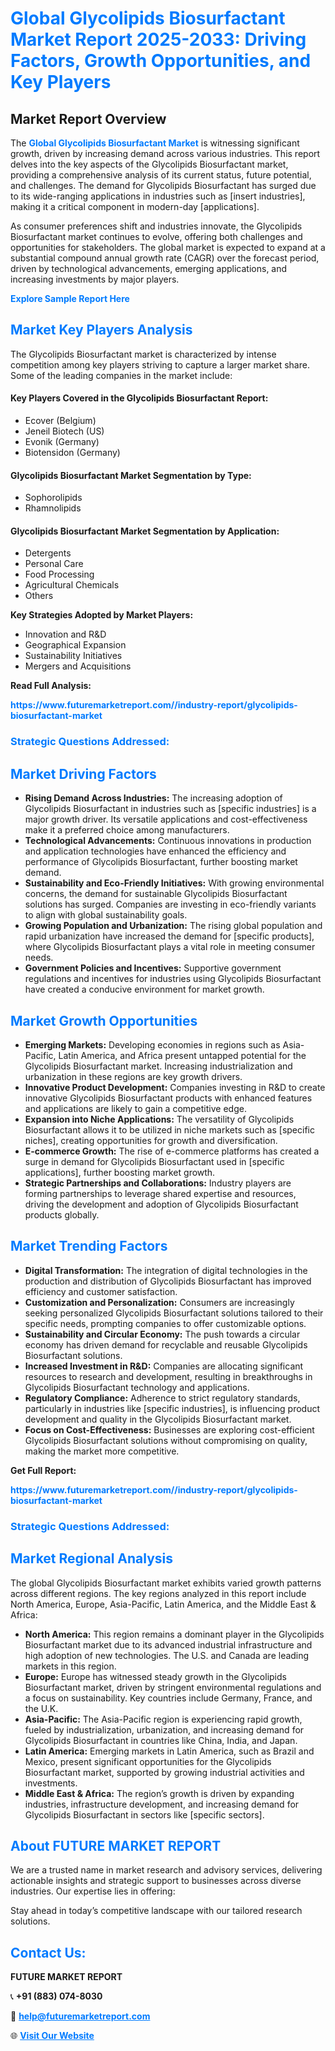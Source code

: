 <h1 style="color: #007BFF;">Global Glycolipids Biosurfactant Market Report 2025-2033: Driving Factors, Growth Opportunities, and Key Players</h1>

<section id="overview">
<h2>Market Report Overview</h2>
<p>The <a href="https://www.futuremarketreport.com//industry-report/glycolipids-biosurfactant-market" style="color: #007BFF; text-decoration: none;"><strong>Global Glycolipids Biosurfactant Market</strong></a> is witnessing significant growth, driven by increasing demand across various industries. This report delves into the key aspects of the Glycolipids Biosurfactant market, providing a comprehensive analysis of its current status, future potential, and challenges. The demand for Glycolipids Biosurfactant has surged due to its wide-ranging applications in industries such as [insert industries], making it a critical component in modern-day [applications].</p>
<p>As consumer preferences shift and industries innovate, the Glycolipids Biosurfactant market continues to evolve, offering both challenges and opportunities for stakeholders. The global market is expected to expand at a substantial compound annual growth rate (CAGR) over the forecast period, driven by technological advancements, emerging applications, and increasing investments by major players.</p>
</section>

<section id="overview">
<p><a href="https://www.futuremarketreport.com//request-sample/reportId=54505" style="color: #007BFF; text-decoration: none;"><strong>Explore Sample Report Here</strong></a></p>
</section>

<section id="key-players">
<h2 style="color: #007BFF;">Market Key Players Analysis</h2>
<p>The Glycolipids Biosurfactant market is characterized by intense competition among key players striving to capture a larger market share. Some of the leading companies in the market include:</p>
<h4>Key Players Covered in the Glycolipids Biosurfactant Report:</h4>
<ul><li>Ecover (Belgium)</li><li>Jeneil Biotech (US)</li><li>Evonik (Germany)</li><li>Biotensidon (Germany)</li></ul>
<h4>Glycolipids Biosurfactant Market Segmentation by Type:</h4>
<ul><li>Sophorolipids</li><li>Rhamnolipids</li></ul>

<h4>Glycolipids Biosurfactant Market Segmentation by Application:</h4>
<ul><li>Detergents</li><li>Personal Care</li><li>Food Processing</li><li>Agricultural Chemicals</li><li>Others</li></ul>
<p><strong>Key Strategies Adopted by Market Players:</strong></p>
<ul>
<li>Innovation and R&D</li>
<li>Geographical Expansion</li>
<li>Sustainability Initiatives</li>
<li>Mergers and Acquisitions</li>
</ul>
</section>

<section>
<p><strong>Read Full Analysis: </strong></p><a href="https://www.futuremarketreport.com//industry-report/glycolipids-biosurfactant-market" style="color: #007BFF; text-decoration: none;"><strong>https://www.futuremarketreport.com//industry-report/glycolipids-biosurfactant-market</strong></a>
<h3 style="color: #007BFF;">Strategic Questions Addressed:</h3>
</section>

<section id="driving-factors">
<h2 style="color: #007BFF;">Market Driving Factors</h2>
<ul>
<li><strong>Rising Demand Across Industries:</strong> The increasing adoption of Glycolipids Biosurfactant in industries such as [specific industries] is a major growth driver. Its versatile applications and cost-effectiveness make it a preferred choice among manufacturers.</li>
<li><strong>Technological Advancements:</strong> Continuous innovations in production and application technologies have enhanced the efficiency and performance of Glycolipids Biosurfactant, further boosting market demand.</li>
<li><strong>Sustainability and Eco-Friendly Initiatives:</strong> With growing environmental concerns, the demand for sustainable Glycolipids Biosurfactant solutions has surged. Companies are investing in eco-friendly variants to align with global sustainability goals.</li>
<li><strong>Growing Population and Urbanization:</strong> The rising global population and rapid urbanization have increased the demand for [specific products], where Glycolipids Biosurfactant plays a vital role in meeting consumer needs.</li>
<li><strong>Government Policies and Incentives:</strong> Supportive government regulations and incentives for industries using Glycolipids Biosurfactant have created a conducive environment for market growth.</li>
</ul>
</section>

<section id="growth-opportunities">
<h2 style="color: #007BFF;">Market Growth Opportunities</h2>
<ul>
<li><strong>Emerging Markets:</strong> Developing economies in regions such as Asia-Pacific, Latin America, and Africa present untapped potential for the Glycolipids Biosurfactant market. Increasing industrialization and urbanization in these regions are key growth drivers.</li>
<li><strong>Innovative Product Development:</strong> Companies investing in R&D to create innovative Glycolipids Biosurfactant products with enhanced features and applications are likely to gain a competitive edge.</li>
<li><strong>Expansion into Niche Applications:</strong> The versatility of Glycolipids Biosurfactant allows it to be utilized in niche markets such as [specific niches], creating opportunities for growth and diversification.</li>
<li><strong>E-commerce Growth:</strong> The rise of e-commerce platforms has created a surge in demand for Glycolipids Biosurfactant used in [specific applications], further boosting market growth.</li>
<li><strong>Strategic Partnerships and Collaborations:</strong> Industry players are forming partnerships to leverage shared expertise and resources, driving the development and adoption of Glycolipids Biosurfactant products globally.</li>
</ul>
</section>

<section id="trending-factors">
<h2 style="color: #007BFF;">Market Trending Factors</h2>
<ul>
<li><strong>Digital Transformation:</strong> The integration of digital technologies in the production and distribution of Glycolipids Biosurfactant has improved efficiency and customer satisfaction.</li>
<li><strong>Customization and Personalization:</strong> Consumers are increasingly seeking personalized Glycolipids Biosurfactant solutions tailored to their specific needs, prompting companies to offer customizable options.</li>
<li><strong>Sustainability and Circular Economy:</strong> The push towards a circular economy has driven demand for recyclable and reusable Glycolipids Biosurfactant solutions.</li>
<li><strong>Increased Investment in R&D:</strong> Companies are allocating significant resources to research and development, resulting in breakthroughs in Glycolipids Biosurfactant technology and applications.</li>
<li><strong>Regulatory Compliance:</strong> Adherence to strict regulatory standards, particularly in industries like [specific industries], is influencing product development and quality in the Glycolipids Biosurfactant market.</li>
<li><strong>Focus on Cost-Effectiveness:</strong> Businesses are exploring cost-efficient Glycolipids Biosurfactant solutions without compromising on quality, making the market more competitive.</li>
</ul>
</section>

<section>
<p><strong>Get Full Report: </strong></p><a href="https://www.futuremarketreport.com//industry-report/glycolipids-biosurfactant-market" style="color: #007BFF; text-decoration: none;"><strong>https://www.futuremarketreport.com//industry-report/glycolipids-biosurfactant-market</strong></a>
<h3 style="color: #007BFF;">Strategic Questions Addressed:</h3>
</section>


<section id="regional-analysis">
<h2 style="color: #007BFF;">Market Regional Analysis</h2>
<p>The global Glycolipids Biosurfactant market exhibits varied growth patterns across different regions. The key regions analyzed in this report include North America, Europe, Asia-Pacific, Latin America, and the Middle East & Africa:</p>
<ul>
<li><strong>North America:</strong> This region remains a dominant player in the Glycolipids Biosurfactant market due to its advanced industrial infrastructure and high adoption of new technologies. The U.S. and Canada are leading markets in this region.</li>
<li><strong>Europe:</strong> Europe has witnessed steady growth in the Glycolipids Biosurfactant market, driven by stringent environmental regulations and a focus on sustainability. Key countries include Germany, France, and the U.K.</li>
<li><strong>Asia-Pacific:</strong> The Asia-Pacific region is experiencing rapid growth, fueled by industrialization, urbanization, and increasing demand for Glycolipids Biosurfactant in countries like China, India, and Japan.</li>
<li><strong>Latin America:</strong> Emerging markets in Latin America, such as Brazil and Mexico, present significant opportunities for the Glycolipids Biosurfactant market, supported by growing industrial activities and investments.</li>
<li><strong>Middle East & Africa:</strong> The region’s growth is driven by expanding industries, infrastructure development, and increasing demand for Glycolipids Biosurfactant in sectors like [specific sectors].</li>
</ul>
</section>

<footer>
<h2 style="color: #007BFF;">About FUTURE MARKET REPORT</h2>
<p>We are a trusted name in market research and advisory services, delivering actionable insights and strategic support to businesses across diverse industries. Our expertise lies in offering:</p>

<p>Stay ahead in today’s competitive landscape with our tailored research solutions.</p>

<h2 style="color: #007BFF;">Contact Us:</h2>
<p><strong>FUTURE MARKET REPORT</strong></p>
<p>📞 <strong>+91 (883) 074-8030</strong></p>
<p>📧 <strong><a href="mailto:help@futuremarketreport.com" style="color: #007BFF;">help@futuremarketreport.com</a></strong></p>
<p>🌐 <strong><a href="https://www.futuremarketreport.com/" style="color: #007BFF;">Visit Our Website</a></strong></p>
</footer>
